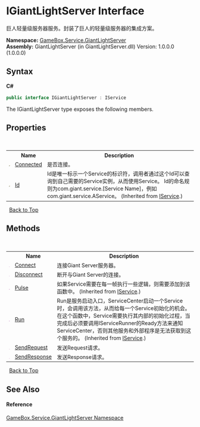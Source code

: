 # IGiantLightServer Interface
 

巨人轻量级服务器服务。封装了巨人的轻量级服务器的集成方案。

**Namespace:**&nbsp;<a href="df9677b3-bd7e-17b5-92ff-651277bf4c03">GameBox.Service.GiantLightServer</a><br />**Assembly:**&nbsp;GiantLightServer (in GiantLightServer.dll) Version: 1.0.0.0 (1.0.0.0)

## Syntax

**C#**<br />
``` C#
public interface IGiantLightServer : IService
```

The IGiantLightServer type exposes the following members.


## Properties
&nbsp;<table><tr><th></th><th>Name</th><th>Description</th></tr><tr><td>![Public property](media/pubproperty.gif "Public property")</td><td><a href="bf574c9d-c7a8-9993-641f-f6dad693a372">Connected</a></td><td>
是否连接。</td></tr><tr><td>![Public property](media/pubproperty.gif "Public property")</td><td><a href="12094deb-39a6-75f3-0f58-3b89113184d2">Id</a></td><td>
Id是唯一标示一个Service的标识符，调用者通过这个Id可以查询到自己需要的Service实例，从而使用Service。 Id的命名规则为com.giant.service.[Service Name]，例如com.giant.service.AService。
 (Inherited from <a href="741e402f-9585-4b18-9dbb-3b6ef80bacae">IService</a>.)</td></tr></table>&nbsp;
<a href="#igiantlightserver-interface">Back to Top</a>

## Methods
&nbsp;<table><tr><th></th><th>Name</th><th>Description</th></tr><tr><td>![Public method](media/pubmethod.gif "Public method")</td><td><a href="0ad8b44d-5225-c82a-ddb9-1eb624a38dc9">Connect</a></td><td>
连接Giant Server服务器。</td></tr><tr><td>![Public method](media/pubmethod.gif "Public method")</td><td><a href="136cb1e8-2549-fe12-22c3-818c0d5c17af">Disconnect</a></td><td>
断开与Giant Server的连接。</td></tr><tr><td>![Public method](media/pubmethod.gif "Public method")</td><td><a href="0de9df42-d93d-7656-9d63-f570ec7a9b3f">Pulse</a></td><td>
如果Service需要在每一帧执行一些逻辑，则需要添加到该函数中。
 (Inherited from <a href="741e402f-9585-4b18-9dbb-3b6ef80bacae">IService</a>.)</td></tr><tr><td>![Public method](media/pubmethod.gif "Public method")</td><td><a href="f104f28f-e451-0c44-4c12-b6b05539fdd9">Run</a></td><td>
Run是服务启动入口，ServiceCenter启动一个Service时，会调用该方法，从而给每一个Service初始化的机会。 在这个函数中，Service需要执行其内部的初始化过程，当完成后必须要调用IServiceRunner的Ready方法来通知 ServiceCenter，否则其他服务和外部程序是无法获取到这个服务的。
 (Inherited from <a href="741e402f-9585-4b18-9dbb-3b6ef80bacae">IService</a>.)</td></tr><tr><td>![Public method](media/pubmethod.gif "Public method")</td><td><a href="26ded2fd-d5a9-0e39-1d4d-ebda289f7233">SendRequest</a></td><td>
发送Request请求。</td></tr><tr><td>![Public method](media/pubmethod.gif "Public method")</td><td><a href="29e12803-7b43-a1bc-0ca5-e812c1c83ae8">SendResponse</a></td><td>
发送Response请求。</td></tr></table>&nbsp;
<a href="#igiantlightserver-interface">Back to Top</a>

## See Also


#### Reference
<a href="df9677b3-bd7e-17b5-92ff-651277bf4c03">GameBox.Service.GiantLightServer Namespace</a><br />
